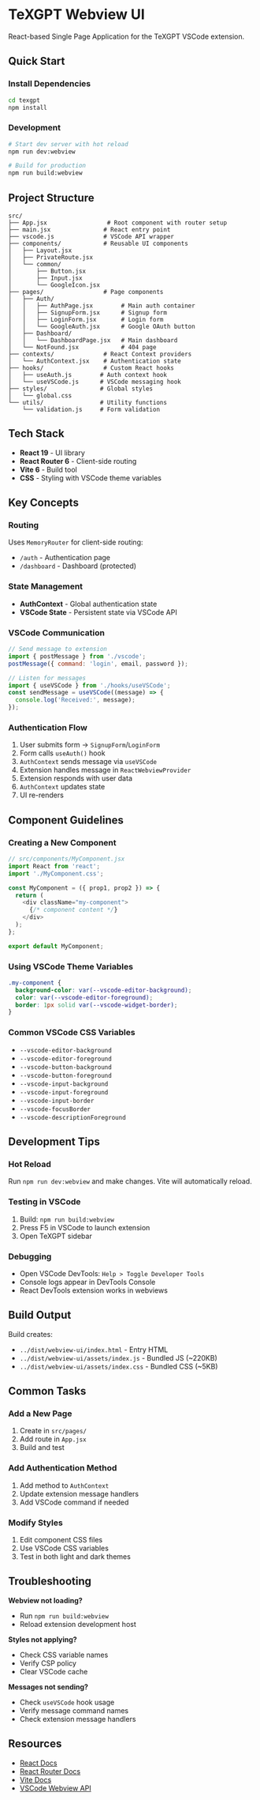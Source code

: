 # TeXGPT Webview UI

React-based Single Page Application for the TeXGPT VSCode extension.

## Quick Start

### Install Dependencies
```bash
cd texgpt
npm install
```

### Development
```bash
# Start dev server with hot reload
npm run dev:webview

# Build for production
npm run build:webview
```

## Project Structure

```
src/
├── App.jsx                 # Root component with router setup
├── main.jsx               # React entry point
├── vscode.js              # VSCode API wrapper
├── components/            # Reusable UI components
│   ├── Layout.jsx
│   ├── PrivateRoute.jsx
│   └── common/
│       ├── Button.jsx
│       ├── Input.jsx
│       └── GoogleIcon.jsx
├── pages/                 # Page components
│   ├── Auth/
│   │   ├── AuthPage.jsx        # Main auth container
│   │   ├── SignupForm.jsx      # Signup form
│   │   ├── LoginForm.jsx       # Login form
│   │   └── GoogleAuth.jsx      # Google OAuth button
│   ├── Dashboard/
│   │   └── DashboardPage.jsx   # Main dashboard
│   └── NotFound.jsx            # 404 page
├── contexts/              # React Context providers
│   └── AuthContext.jsx    # Authentication state
├── hooks/                 # Custom React hooks
│   ├── useAuth.js        # Auth context hook
│   └── useVSCode.js      # VSCode messaging hook
├── styles/               # Global styles
│   └── global.css
└── utils/                # Utility functions
    └── validation.js     # Form validation
```

## Tech Stack

- **React 19** - UI library
- **React Router 6** - Client-side routing
- **Vite 6** - Build tool
- **CSS** - Styling with VSCode theme variables

## Key Concepts

### Routing
Uses `MemoryRouter` for client-side routing:
- `/auth` - Authentication page
- `/dashboard` - Dashboard (protected)

### State Management
- **AuthContext** - Global authentication state
- **VSCode State** - Persistent state via VSCode API

### VSCode Communication
```javascript
// Send message to extension
import { postMessage } from './vscode';
postMessage({ command: 'login', email, password });

// Listen for messages
import { useVSCode } from './hooks/useVSCode';
const sendMessage = useVSCode((message) => {
  console.log('Received:', message);
});
```

### Authentication Flow
1. User submits form → `SignupForm`/`LoginForm`
2. Form calls `useAuth()` hook
3. `AuthContext` sends message via `useVSCode`
4. Extension handles message in `ReactWebviewProvider`
5. Extension responds with user data
6. `AuthContext` updates state
7. UI re-renders

## Component Guidelines

### Creating a New Component
```javascript
// src/components/MyComponent.jsx
import React from 'react';
import './MyComponent.css';

const MyComponent = ({ prop1, prop2 }) => {
  return (
    <div className="my-component">
      {/* component content */}
    </div>
  );
};

export default MyComponent;
```

### Using VSCode Theme Variables
```css
.my-component {
  background-color: var(--vscode-editor-background);
  color: var(--vscode-editor-foreground);
  border: 1px solid var(--vscode-widget-border);
}
```

### Common VSCode CSS Variables
- `--vscode-editor-background`
- `--vscode-editor-foreground`
- `--vscode-button-background`
- `--vscode-button-foreground`
- `--vscode-input-background`
- `--vscode-input-foreground`
- `--vscode-input-border`
- `--vscode-focusBorder`
- `--vscode-descriptionForeground`

## Development Tips

### Hot Reload
Run `npm run dev:webview` and make changes. Vite will automatically reload.

### Testing in VSCode
1. Build: `npm run build:webview`
2. Press F5 in VSCode to launch extension
3. Open TeXGPT sidebar

### Debugging
- Open VSCode DevTools: `Help > Toggle Developer Tools`
- Console logs appear in DevTools Console
- React DevTools extension works in webviews

## Build Output

Build creates:
- `../dist/webview-ui/index.html` - Entry HTML
- `../dist/webview-ui/assets/index.js` - Bundled JS (~220KB)
- `../dist/webview-ui/assets/index.css` - Bundled CSS (~5KB)

## Common Tasks

### Add a New Page
1. Create in `src/pages/`
2. Add route in `App.jsx`
3. Build and test

### Add Authentication Method
1. Add method to `AuthContext`
2. Update extension message handlers
3. Add VSCode command if needed

### Modify Styles
1. Edit component CSS files
2. Use VSCode CSS variables
3. Test in both light and dark themes

## Troubleshooting

**Webview not loading?**
- Run `npm run build:webview`
- Reload extension development host

**Styles not applying?**
- Check CSS variable names
- Verify CSP policy
- Clear VSCode cache

**Messages not sending?**
- Check `useVSCode` hook usage
- Verify message command names
- Check extension message handlers

## Resources

- [React Docs](https://react.dev)
- [React Router Docs](https://reactrouter.com)
- [Vite Docs](https://vitejs.dev)
- [VSCode Webview API](https://code.visualstudio.com/api/extension-guides/webview)
